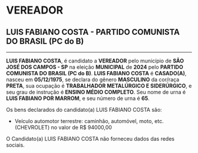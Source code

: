 # VEREADOR
## LUIS FABIANO COSTA - PARTIDO COMUNISTA DO BRASIL (PC do B)
---
**LUIS FABIANO COSTA**, é candidato a **VEREADOR** pelo município de **SÃO JOSÉ DOS CAMPOS - SP** na eleição **MUNICIPAL** de **2024** pelo **PARTIDO COMUNISTA DO BRASIL (PC do B)**.
**LUIS FABIANO COSTA** é **CASADO(A)**, nasceu em **05/12/1975**, se declara do gênero **MASCULINO** da cor/raça **PRETA**, sua ocupação é **TRABALHADOR METALÚRGICO E SIDERÚRGICO**, e seu grau de instrução é **ENSINO MÉDIO COMPLETO**.
Seu nome de urna é **LUIS FABIANO POR MARROM**, e seu número de urna é **65**.

Os bens declarados do candidato(a) LUIS FABIANO COSTA são: 
- Veículo automotor terrestre: caminhão, automóvel, moto, etc. (CHEVROLET) no valor de R$ 94000,00

O Candidato(a) LUIS FABIANO COSTA não forneceu dados das redes sociais.